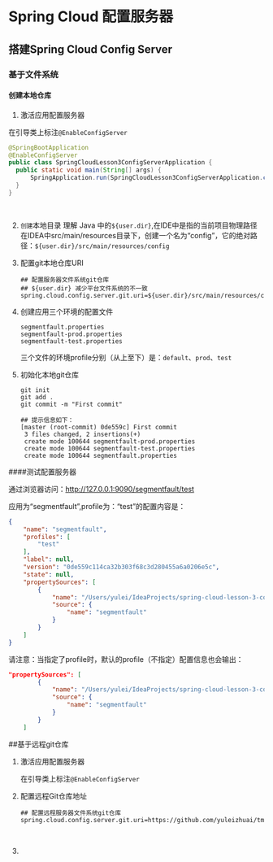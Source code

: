 # Spring Cloud 配置服务器
## 搭建Spring Cloud Config Server
### 基于文件系统
#### 创建本地仓库
1. 激活应用配置服务器

  在引导类上标注`@EnableConfigServer`

  ```java
  @SpringBootApplication
  @EnableConfigServer
  public class SpringCloudLesson3ConfigServerApplication {
  	public static void main(String[] args) {
  		SpringApplication.run(SpringCloudLesson3ConfigServerApplication.class, args);
  	}
  }
  ```

  ​

2. `创建`本地目录
  理解 Java 中的`${user.dir}`,在IDE中是指的当前项目物理路径
  在IDEA中src/main/resources目录下，创建一个名为“config”，它的绝对路径：`${user.dir}/src/main/resources/config`

3. 配置git本地仓库URI
   ```properties
   ## 配置服务器文件系统git仓库
   ## ${user.dir} 减少平台文件系统的不一致
   spring.cloud.config.server.git.uri=${user.dir}/src/main/resources/configs
   ```

4. 创建应用三个环境的配置文件

   ```
   segmentfault.properties
   segmentfault-prod.properties
   segmentfault-test.properties
   ```
   三个文件的环境profile分别（从上至下）是：`default`、`prod`、`test`

5. 初始化本地git仓库

   ```
   git init
   git add .
   git commit -m "First commit"

   ## 提示信息如下：
   [master (root-commit) 0de559c] First commit
    3 files changed, 2 insertions(+)
    create mode 100644 segmentfault-prod.properties
    create mode 100644 segmentfault-test.properties
    create mode 100644 segmentfault.properties
   ```

####测试配置服务器

通过浏览器访问：http://127.0.0.1:9090/segmentfault/test

应用为“segmentfault”,profile为：“test”的配置内容是：

```json
{
    "name": "segmentfault",
    "profiles": [
        "test"
    ],
    "label": null,
    "version": "0de559c114ca32b303f68c3d280455a6a0206e5c",
    "state": null,
    "propertySources": [
        {
            "name": "/Users/yulei/IdeaProjects/spring-cloud-lesson-3-config-server/src/main/resources/configs/segmentfault.properties",
            "source": {
                "name": "segmentfault"
            }
        }
    ]
}
```

请注意：当指定了profile时，默认的profile（不指定）配置信息也会输出：

```json
"propertySources": [
        {
            "name": "/Users/yulei/IdeaProjects/spring-cloud-lesson-3-config-server/src/main/resources/configs/segmentfault.properties",
            "source": {
                "name": "segmentfault"
            }
        }
    ]
```

##基于远程git仓库

1. 激活应用配置服务器

   在引导类上标注`@EnableConfigServer`

2. 配置远程Git仓库地址

   ```properties
   ## 配置远程服务器文件系统git仓库
   spring.cloud.config.server.git.uri=https://github.com/yuleizhuai/tmp
   ```

   ​

3. ​
